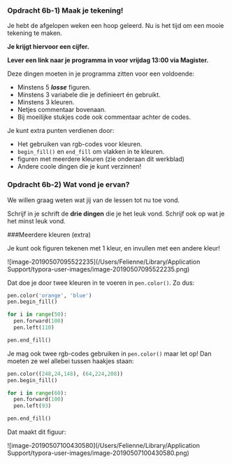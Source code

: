 ### Opdracht 6b-1) Maak je tekening!

Je hebt de afgelopen weken een hoop geleerd. Nu is het tijd om een mooie tekening te maken. 

**Je krijgt hiervoor een cijfer.**  

**Lever een link naar je programma in voor vrijdag 13:00 via Magister.**

Deze dingen moeten in je programma zitten voor een voldoende:

- Minstens 5 ***losse*** figuren.
- Minstens 3 variabele die je definieert én gebruikt.
- Minstens 3 kleuren.
- Netjes commentaar bovenaan.
- Bij moeilijke stukjes code ook commentaar achter de codes.



Je kunt extra punten verdienen door:

- Het gebruiken van rgb-codes voor kleuren.
- `begin_fill()` en `end_fill` om vlakken in te kleuren. 
- figuren met meerdere kleuren (zie onderaan dit werkblad)
- Andere coole dingen die je kunt verzinnen!

### Opdracht 6b-2) Wat vond je ervan?

We willen graag weten wat jij van de lessen tot nu toe vond.

Schrijf in je schrift de **drie dingen** die je het leuk vond.
Schrijf ook op wat je het minst leuk vond.



###Meerdere kleuren (extra)

Je kunt ook figuren tekenen met 1 kleur, en invullen met een andere kleur! 

![image-20190507095522235](/Users/Felienne/Library/Application Support/typora-user-images/image-20190507095522235.png)

Dat doe je door twee kleuren in te voeren in `pen.color()`. Zo dus:

```python
pen.color('orange', 'blue')
pen.begin_fill()

for i in range(50):
  pen.forward(100)
  pen.left(110)

pen.end_fill()
```

Je mag ook twee rgb-codes gebruiken in `pen.color()` maar let op! Dan moeten ze wel allebei tussen haakjes staan:

```python
pen.color((248,24,148), (64,224,208))
pen.begin_fill()

for i in range(60):
  pen.forward(100)
  pen.left(93)

pen.end_fill()
```
Dat maakt dit figuur:

![image-20190507100430580](/Users/Felienne/Library/Application Support/typora-user-images/image-20190507100430580.png)